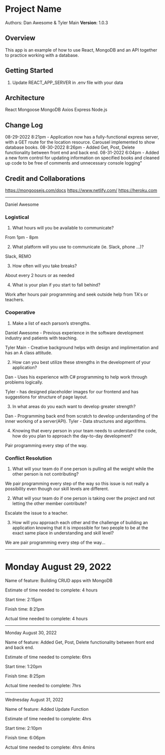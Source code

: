 # Project Name

Authors: Dan Awesome & Tyler Main
**Version**: 1.0.3

## Overview

This app is an example of how to use React, MongoDB and an API together to practice working with a database.

## Getting Started

1. Update REACT_APP_SERVER in .env file with your data

## Architecture

React
Mongoose
MongoDB
Axios
Express
Node.js

## Change Log

08-29-2022 8:21pm - Application now has a fully-functional express server, with a GET route for the location resource. Carousel implemented to show database books.
08-30-2022 8:26pm - Added Get, Post, Delete functionality between front end and back end.
08-31-2022 6:04pm - Added a new form control for updating information on specified books and cleaned up code to be free of comments and unnecessary console logging"

## Credit and Collaborations
https://mongoosejs.com/docs
https://www.netlify.com/
https://heroku.com

-------------------------------------------------------------
Daniel Awesome

### Logistical

1. What hours will you be available to communicate?

From 1pm - 8pm

2. What platform will you use to communicate (ie. Slack, phone …)?

Slack, REMO

3. How often will you take breaks?

About every 2 hours or as needed

4. What is your plan if you start to fall behind?

Work after hours pair programming and seek outside help from TA's or teachers.

### Cooperative

1. Make a list of each parson’s strengths.

Daniel Awesome - Previous experience in the software development industry and patients with teaching.

Tyler Main - Creative background helps with design and implimentation and has an A class attitude.

2. How can you best utilize these strengths in the development of your application?

Dan - Uses his experience with C# programming to help work through problems logically.

Tyler - has designed placeholder images for our frontend and has suggestions for structure of page layout.

3. In what areas do you each want to develop greater strength?

Dan - Programming back end from scratch to develop understanding of the inner working of a server(API).
Tyler - Data structures and algorithms.

4. Knowing that every person in your team needs to understand the code, how do you plan to approach the day-to-day development?

Pair programming every step of the way.

### Conflict Resolution

1. What will your team do if one person is pulling all the weight while the other person is not contributing?

We pair programming every step of the way so this issue is not really a possibility even though our skill levels are different.

2. What will your team do if one person is taking over the project and not letting the other member contribute?

Escalate the issue to a teacher.

3. How will you approach each other and the challenge of building an application knowing that it is impossible for two people to be at the exact same place in understanding and skill level?

We are pair programming every step of the way...

-------------------------------------------------------------
# Monday August 29, 2022

Name of feature: Building CRUD apps with MongoDB

Estimate of time needed to complete: 4 hours

Start time: 2:15pm

Finish time: 8:21pm

Actual time needed to complete: 4 hours

-----------------------------------------------------------
Monday August 30, 2022

Name of feature: Added Get, Post, Delete functionality between front end and back end.

Estimate of time needed to complete: 6hrs

Start time: 1:20pm

Finish time: 8:25pm

Actual time needed to complete: 7hrs

-----------------------------------------------------------
Wednesday August 31, 2022

Name of feature: Added Update Function

Estimate of time needed to complete: 4hrs

Start time: 2:10pm

Finish time: 6:06pm

Actual time needed to complete: 4hrs 4mins
